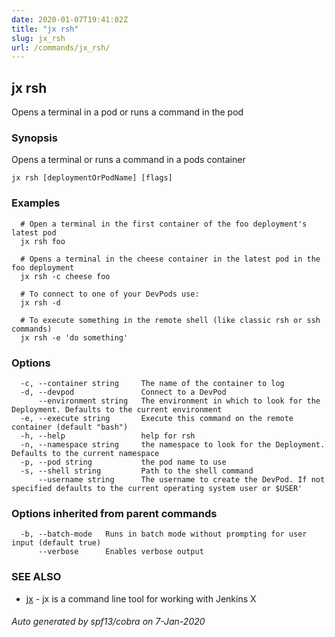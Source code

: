 ```yaml
---
date: 2020-01-07T19:41:02Z
title: "jx rsh"
slug: jx_rsh
url: /commands/jx_rsh/
---
```

## jx rsh

Opens a terminal in a pod or runs a command in the pod

### Synopsis

Opens a terminal or runs a command in a pods container

```
jx rsh [deploymentOrPodName] [flags]
```

### Examples

```
  # Open a terminal in the first container of the foo deployment's latest pod
  jx rsh foo
  
  # Opens a terminal in the cheese container in the latest pod in the foo deployment
  jx rsh -c cheese foo
  
  # To connect to one of your DevPods use:
  jx rsh -d
  
  # To execute something in the remote shell (like classic rsh or ssh commands)
  jx rsh -e 'do something'
```

### Options

```
  -c, --container string     The name of the container to log
  -d, --devpod               Connect to a DevPod
      --environment string   The environment in which to look for the Deployment. Defaults to the current environment
  -e, --execute string       Execute this command on the remote container (default "bash")
  -h, --help                 help for rsh
  -n, --namespace string     the namespace to look for the Deployment. Defaults to the current namespace
  -p, --pod string           the pod name to use
  -s, --shell string         Path to the shell command
      --username string      The username to create the DevPod. If not specified defaults to the current operating system user or $USER'
```

### Options inherited from parent commands

```
  -b, --batch-mode   Runs in batch mode without prompting for user input (default true)
      --verbose      Enables verbose output
```

### SEE ALSO

* [jx](/commands/jx/)	 - jx is a command line tool for working with Jenkins X

###### Auto generated by spf13/cobra on 7-Jan-2020
